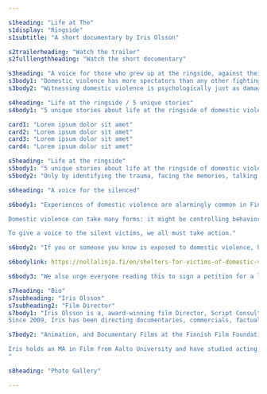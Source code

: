 ```yaml
---

s1heading: "Life at The"
s1display: "Ringside"
s1subtitle: "A short documentary by Iris Olsson"

s2trailerheading: "Watch the trailer"
s2fulllengthheading: "Watch the short documentary"

s3heading: "A voice for those who grew up at the ringside, against their will"
s3body1: "Domestic violence has more spectators than any other fighting type in the world. Over 800 million people witness it every year."
s3body2: "Witnessing domestic violence is psychologically just as damaging as experiencing it firsthand."

s4heading: "Life at the ringside / 5 unique stories"
s4body1: "5 unique stories about life at the ringside of domestic violence. Real people share real stories of growing up in a home where witnessing violence was the norm. They contemplate how the experiences have shaped them, and how they’ve learned to deal with PTSD and mental trauma.  Only by identifying the trauma, facing the memories, talking about them and going through them, can they slowly leave the ringside to the past."

card1: "Lorem ipsum dolor sit amet"
card2: "Lorem ipsum dolor sit amet"
card3: "Lorem ipsum dolor sit amet"
card4: "Lorem ipsum dolor sit amet"

s5heading: "Life at the ringside"
s5body1: "5 unique stories about life at the ringside of domestic violence. Real people share real stories of growing up in a home where witnessing violence was the norm. They contemplate how the experiences have shaped them, and how they’ve learned to deal with PTSD and mental trauma. "
s5body2: "Only by identifying the trauma, facing the memories, talking about them and going through them, can they slowly leave the ringside to the past."

s6heading: "A voice for the silenced"

s6body1: "Experiences of domestic violence are alarmingly common in Finland. One in three women and one in six men have faced violence in a relationship. Often, children in the family are also exposed to violence within the home.

Domestic violence can take many forms: it might be controlling behavior, or emotional, physical, digital, or financial abuse. Anyone, regardless of gender or family situation, can be a victim, a perpetrator, or exposed to violence.

To give a voice to the silent victims, we all must take action."

s6body2: "If you or someone you know is exposed to domestic violence, help is available. The Nollalinja helpline is open 24/7 at 0800 005 005. For emergency shelters,"

s6bodylink: https://nollalinja.fi/en/shelters-for-victims-of-domestic-violence

s6body3: "We also urge everyone reading this to sign a petition for a law amendment that would recognize a child as a victim in every situation where they witness violence. Sign the petition here."

s7heading: "Bio"
s7subheading: "Iris Olsson"
s7subheading2: "Film Director"
s7body1: "Iris Olsson is a, award-winning film Director, Script Consultant and Creative Coach
Since 2009, Iris has been directing documentaries, commercials, factual programs, and drama series worldwide. Passionate about telling real-life stories through both fiction and documentary."

s7body2: "Animation, and Documentary Films at the Finnish Film Foundation; Artistic Director and Head of Industry at DocPoint Helsinki Documentary Film Festival; Lecturer of Audiovisual Production at the Metropolitan University of Applied Sciences in Helsinki; and In-House Journalist at YLE.

Iris holds an MA in Film from Aalto University and have studied acting, dramaturgy, journalism, and creative writing. Iris is also a proud member of the European Film Academy.
"

s8heading: "Photo Gallery"

---
```

